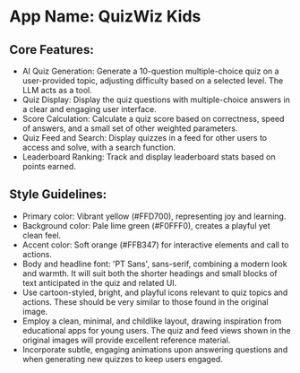 # **App Name**: QuizWiz Kids

## Core Features:

- AI Quiz Generation: Generate a 10-question multiple-choice quiz on a user-provided topic, adjusting difficulty based on a selected level.  The LLM acts as a tool.
- Quiz Display: Display the quiz questions with multiple-choice answers in a clear and engaging user interface.
- Score Calculation: Calculate a quiz score based on correctness, speed of answers, and a small set of other weighted parameters.
- Quiz Feed and Search: Display quizzes in a feed for other users to access and solve, with a search function.
- Leaderboard Ranking: Track and display leaderboard stats based on points earned.

## Style Guidelines:

- Primary color: Vibrant yellow (#FFD700), representing joy and learning.
- Background color: Pale lime green (#F0FFF0), creates a playful yet clean feel.
- Accent color: Soft orange (#FFB347) for interactive elements and call to actions.
- Body and headline font: 'PT Sans', sans-serif, combining a modern look and warmth. It will suit both the shorter headings and small blocks of text anticipated in the quiz and related UI.
- Use cartoon-styled, bright, and playful icons relevant to quiz topics and actions.  These should be very similar to those found in the original image.
- Employ a clean, minimal, and childlike layout, drawing inspiration from educational apps for young users.  The quiz and feed views shown in the original images will provide excellent reference material.
- Incorporate subtle, engaging animations upon answering questions and when generating new quizzes to keep users engaged.